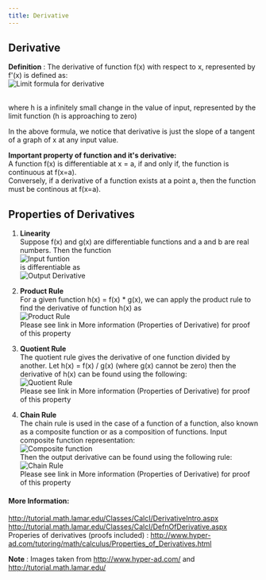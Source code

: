```yaml
---
title: Derivative
---
```

## Derivative

**Definition** : The derivative of function f(x) with respect to x, represented by f'(x) is defined as:<br/>
      ![Limit formula for derivative](http://tutorial.math.lamar.edu/Classes/CalcI/DefnOfDerivative_files/eq0006M.gif)<br/><br/>

where h is a infinitely small change in the value of input, represented by the limit function (h is approaching to zero)<br/>

In the above formula, we notice that derivative is just the slope of a tangent of a graph of x at any input value.<br/>

**Important property of function and it's derivative:** <br/>
A function f(x) is differentiable at x = a, if and only if, the function is continuous at f(x=a). <br/>
Conversely, if a derivative of a function exists at a point a, then the function must be continous at f(x=a).

## Properties of Derivatives

1. **Linearity**<br/>
Suppose f(x) and g(x) are differentiable functions and a and b are real numbers. Then the function <br/>
      ![Input funtion](http://www.hyper-ad.com/tutoring/math/calculus/images/prop_deriv589.gif) <br/>
is differentiable as <br/>
      ![Output Derivative](http://www.hyper-ad.com/tutoring/math/calculus/images/prop_deriv590.gif) <br/>

2. **Product Rule** <br/>
For a given function h(x) = f(x) * g(x), we can apply the product rule to find the derivative of function h(x) as <br/>
      ![Product Rule](http://www.hyper-ad.com/tutoring/math/calculus/images/prop_deriv599.gif) <br/>
      Please see link in More information (Properties of Derivative) for proof of this property <br/>

3. **Quotient Rule** <br/>
The quotient rule gives the derivative of one function divided by another. Let h(x) = f(x) / g(x) (where g(x) cannot be zero) then the derivative of h(x) can be found using the following: <br/>
      ![Quotient Rule](http://www.hyper-ad.com/tutoring/math/calculus/images/prop_deriv605.gif) <br/>
      Please see link in More information (Properties of Derivative) for proof of this property <br/>

4. **Chain Rule** <br/>
The chain rule is used in the case of a function of a function, also known as a composite function or as a composition of functions. Input composite function representation:<br/>
      ![Composite function](http://www.hyper-ad.com/tutoring/math/calculus/images/prop_deriv609.gif) <br/>
Then the output derivative can be found using the following rule: <br/>
      ![Chain Rule](http://www.hyper-ad.com/tutoring/math/calculus/images/prop_deriv616.gif) <br/>
      Please see link in More information (Properties of Derivative) for proof of this property <br/>



#### More Information:
<!-- Please add any articles you think might be helpful to read before writing the article -->
http://tutorial.math.lamar.edu/Classes/CalcI/DerivativeIntro.aspx
http://tutorial.math.lamar.edu/Classes/CalcI/DefnOfDerivative.aspx
Properies of derivatives (proofs included) : http://www.hyper-ad.com/tutoring/math/calculus/Properties_of_Derivatives.html

**Note** : Images taken from http://www.hyper-ad.com/ and http://tutorial.math.lamar.edu/
